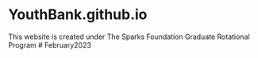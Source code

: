 # YouthBank.github.io

This website is created under The Sparks Foundation Graduate Rotational Program  # February2023
